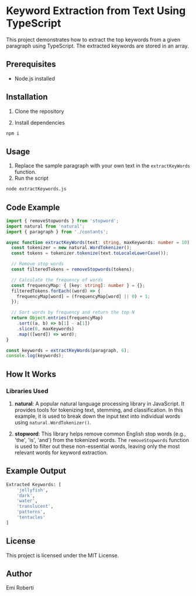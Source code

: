 # Keyword Extraction from Text Using TypeScript

This project demonstrates how to extract the top keywords from a given paragraph using TypeScript. The extracted keywords are stored in an array.

## Prerequisites
- Node.js installed

## Installation
1. Clone the repository

2. Install dependencies
```bash
npm i
```

## Usage
1. Replace the sample paragraph with your own text in the `extractKeyWords` function.
2. Run the script
```bash
node extractKeywords.js
```

## Code Example
```typescript
import { removeStopwords } from 'stopword';
import natural from 'natural';
import { paragraph } from './contants';

async function extractKeyWords(text: string, maxKeywords: number = 10) {
  const tokenizer = new natural.WordTokenizer();
  const tokens = tokenizer.tokenize(text.toLocaleLowerCase());

  // Remove stop words
  const filteredTokens = removeStopwords(tokens);

  // Calculate the frequency of words
  const frequencyMap: { [key: string]: number } = {};
  filteredTokens.forEach((word) => {
    frequencyMap[word] = (frequencyMap[word] || 0) + 1;
  });

  // Sort words by frequency and return the top N
  return Object.entries(frequencyMap)
    .sort((a, b) => b[1] - a[1])
    .slice(0, maxKeywords)
    .map(([word]) => word);
}

const keywords = extractKeyWords(paragraph, 6);
console.log(keywords);
```

## How It Works
### Libraries Used
1. **natural**: A popular natural language processing library in JavaScript. It provides tools for tokenizing text, stemming, and classification. In this example, it is used to break down the input text into individual words using `natural.WordTokenizer()`.

2. **stopword**: This library helps remove common English stop words (e.g., 'the', 'is', 'and') from the tokenized words. The `removeStopwords` function is used to filter out these non-essential words, leaving only the most relevant words for keyword extraction.

## Example Output
```bash
Extracted Keywords: [
    'jellyfish',
    'dark',
    'water',
    'translucent',
    'patterns',
    'tentacles'
]
```

## License
This project is licensed under the MIT License.

## Author
Emi Roberti

